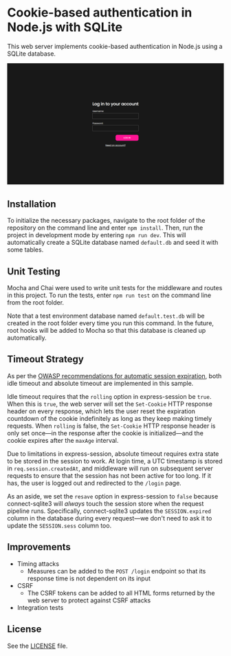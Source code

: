 # Cookie-based authentication in Node.js with SQLite

This web server implements cookie-based authentication in Node.js using a SQLite database.

![Login page screenshot](https://github.com/gvlsq/node-cookie-auth/blob/main/screenshot.png)

## Installation

To initialize the necessary packages, navigate to the root folder of the repository on the command line and enter `npm install`.
Then, run the project in development mode by entering `npm run dev`. This will automatically create a SQLite database named `default.db` and seed it with some tables.

## Unit Testing

Mocha and Chai were used to write unit tests for the middleware and routes in this project. To run
the tests, enter `npm run test` on the command line from the root folder.

Note that a test environment database named `default.test.db` will be created in the root folder every
time you run this command. In the future, root hooks will be added to Mocha so that this database
is cleaned up automatically.

## Timeout Strategy

As per the [OWASP recommendations for automatic session expiration](https://cheatsheetseries.owasp.org/cheatsheets/Session_Management_Cheat_Sheet.html#automatic-session-expiration), both idle timeout and absolute timeout are implemented in this sample.

Idle timeout requires that the `rolling` option in express-session be `true`.
When this is `true`, the web server will set the `Set-Cookie` HTTP response header on every response, which lets the user reset the expiration countdown of the cookie indefinitely as long as they keep making timely requests.
When `rolling` is false, the `Set-Cookie` HTTP response header is only set once—in the response after the cookie is initialized—and the cookie expires after the `maxAge` interval.

Due to limitations in express-session, absolute timeout requires extra state to be stored in the session to work.
At login time, a UTC timestamp is stored in `req.session.createdAt`, and middleware will run on subsequent server requests to ensure that the session has not been active for too long. If it has, the user is logged out and redirected to the `/login` page.

As an aside, we set the ```resave``` option in express-session to `false` because connect-sqlite3 will *always* touch the session store when the request pipeline runs.
Specifically, connect-sqlite3 updates the `SESSION.expired` column in the database during every request—we don't need to ask it to update the `SESSION.sess` column too.

## Improvements

* Timing attacks
	* Measures can be added to the `POST /login` endpoint so that its response time is not dependent on its input
* CSRF
	* The CSRF tokens can be added to all HTML forms returned by the web server to protect against CSRF attacks
* Integration tests

## License

See the [LICENSE](https://github.com/gvlsq/node-cookie-auth/blob/main/LICENSE) file.

